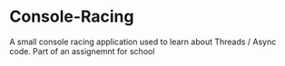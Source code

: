# Console-Racing
A small console racing application used to learn about Threads / Async code.
Part of an assignemnt for school
